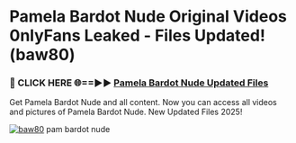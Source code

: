 # Pamela Bardot Nude Original Videos 0nlyFans Leaked - Files Updated! (baw80)

<h3>🔴 CLICK HERE 🌐==►► <a href="https://tinyurl.com/5h6xmrr3" rel="nofollow">Pamela Bardot Nude Updated Files</a></h3>

Get Pamela Bardot Nude and all content. Now you can access all videos and pictures of Pamela Bardot Nude. New Updated Files 2025!

[![baw80](https://i.imgur.com/KVD873Z.gif)](https://tinyurl.com/5h6xmrr3)
pam bardot nude